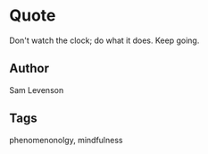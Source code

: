 # Quote

Don't watch the clock; do what it does. Keep going.

## Author

Sam Levenson

## Tags

phenomenonolgy, mindfulness
